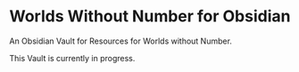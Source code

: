 # Worlds Without Number for Obsidian

An Obsidian Vault for Resources for Worlds without Number.

This Vault is currently in progress.
